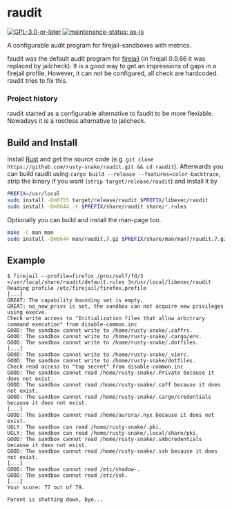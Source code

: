 # raudit

[![GPL-3.0-or-later](https://img.shields.io/badge/license-GPL--3.0--or--later-darkred?logo=gnu&logoColor=darkred&labelColor=silver&style=for-the-badge)](COPYING)
[![maintenance-status: as-is](https://img.shields.io/badge/maintenance--status-as--is-yellow?labelColor=silver&style=for-the-badge)](https://gist.github.com/rusty-snake/574a91f1df9f97ec77ca308d6d731e29)

A configurable audit program for firejail-sandboxes with metrics.

faudit was the default audit program for [firejail](https://firejail.wordpress.com/)
(in firejail 0.9.66 it was replaced by jailcheck). It is a good way to get an
impressions of gaps in a firejail profile. However, it can not be configured,
all check are hardcoded. raudit tries to fix this.

### Project history

raudit started as a configurable alternative to faudit to be more flexiable.
Nowadays it is a rootless alternative to jailcheck.

## Build and Install

Install [Rust](https://www.rust-lang.org/tools/install) and get the source code
(e.g. `git clone https://github.com/rusty-snake/raudit.git && cd raudit`).
Afterwards you can build raudit using `cargo build --release --features=color-backtrace`,
strip the binary if you want (`strip target/release/raudit`) and install it by

```bash
PREFIX=/usr/local
sudo install -Dm0755 target/release/raudit $PREFIX/libexec/raudit
sudo install -Dm0644 -t $PREFIX/share/raudit share/*.rules
```

Optionally you can build and install the man-page too.

```bash
make -C man man
sudo install -Dm0644 man/raudit.7.gz $PREFIX/share/man/man7/raudit.7.gz
```

## Example

```
$ firejail --profile=firefox /proc/self/fd/3 </usr/local/share/raudit/default.rules 3</usr/local/libexec/raudit
Reading profile /etc/firejail/firefox.profile
[...]
GREAT: The capability bounding set is empty.
GREAT: no_new_privs is set, the sandbox can not acquire new privileges using execve.
Check write access to "Initialization files that allow arbitrary command execution" from disable-common.inc
GOOD: The sandbox cannot write to /home/rusty-snake/.caffrc.
GOOD: The sandbox cannot write to /home/rusty-snake/.cargo/env.
GOOD: The sandbox cannot write to /home/rusty-snake/.dotfiles.
[...]
GOOD: The sandbox cannot write to /home/rusty-snake/_vimrc.
GOOD: The sandbox cannot write to /home/rusty-snake/dotfiles.
Check read access to "top secret" from disable-common.inc
GOOD: The sandbox cannot read /home/rusty-snake/.Private because it does not exist.
GOOD: The sandbox cannot read /home/rusty-snake/.caff because it does not exist.
GOOD: The sandbox cannot read /home/rusty-snake/.cargo/credentials because it does not exist.
[...]
GOOD: The sandbox cannot read /home/aurora/.nyx because it does not exist.
UGLY: The sandbox can read /home/rusty-snake/.pki.
UGLY: The sandbox can read /home/rusty-snake/.local/share/pki.
GOOD: The sandbox cannot read /home/rusty-snake/.smbcredentials because it does not exist.
GOOD: The sandbox cannot read /home/rusty-snake/.ssh because it does not exist.
[...]
GOOD: The sandbox cannot read /etc/shadow-.
GOOD: The sandbox cannot read /etc/ssh.
[...]
Your score: 77 out of 79.

Parent is shutting down, bye...
```
